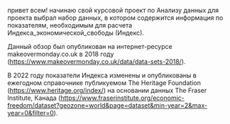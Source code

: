 привет всем!
начинаю свой курсовой проект по Анализу данных
для проекта выбрал набор данных, в котором содержится информация по показателям, необходимым для расчета Индекса_экономической_свободы (Индекс).

Данный обзор был опубликован на интернет-ресурсе makeovermonday.co.uk в 2018 году (https://www.makeovermonday.co.uk/data/data-sets-2018/).

В 2022 году показатели Индекса изменены и опубликованы в ежегодном справочнике публикуемом The Heritage Foundation (https://www.heritage.org/index/) на основании данных The Fraser Institute, Канада (https://www.fraserinstitute.org/economic-freedom/dataset?geozone=world&page=dataset&min-year=2&max-year=0&filter=0).
